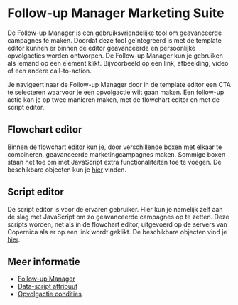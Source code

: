# Follow-up Manager Marketing Suite

De Follow-up Manager is een gebruiksvriendelijke tool om geavanceerde campagnes te maken. 
Doordat deze tool geïntegreerd is met de template editor kunnen er binnen 
de editor geavanceerde en persoonlijke opvolgacties worden ontworpen. 
De Follow-up Manager kun je gebruiken als iemand op een element klikt. 
Bijvoorbeeld op een link, afbeelding, video of een andere call-to-action.

Je navigeert naar de Follow-up Manager door in de template editor een 
CTA te selecteren waarvoor je een opvolgactie wilt gaan maken. Een 
follow-up actie kan je op twee manieren maken, met de flowchart editor 
en met de script editor.

## Flowchart editor

Binnen de flowchart editor kun je, door verschillende boxen met elkaar 
te combineren, geavanceerde marketingcampagnes maken. 
Sommige boxen staan het toe om met JavaScript extra functionaliteiten toe te voegen. 
De beschikbare objecten kun je [hier](./followups-scripting) vinden. 

## Script editor

De script editor is voor de ervaren gebruiker. Hier kun je namelijk zelf aan de slag
met JavaScript om zo geavanceerde campagnes op te zetten. Deze scripts worden, 
net als in de flowchart editor, uitgevoerd op de servers van Copernica als er op een 
link wordt geklikt. De beschikbare objecten vind je [hier](./followups-scripting).

## Meer informatie

* [Follow-up Manager](./followups)
* [Data-script attribuut](./followups-scripting.md)
* [Opvolgactie condities](./conditions-for-follow-ups)

